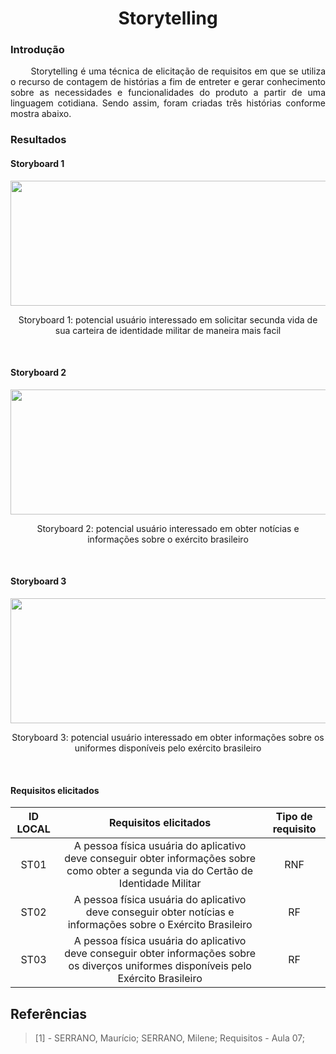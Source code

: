 # <center> Storytelling

### Introdução
  
<p align="justify">&emsp;&emsp;
  Storytelling é uma técnica de elicitação de requisitos em que se utiliza o recurso de contagem de histórias a fim de entreter e gerar conhecimento sobre as necessidades e funcionalidades do produto a partir de uma linguagem cotidiana. Sendo assim, foram criadas três histórias conforme mostra abaixo.
</p>

### Resultados
  

#### Storyboard 1
  
<div align="center">
<img width="700px" height="200px" src="https://i.ibb.co/QjbWwKX/storytelling1.jpg">
  <p>Storyboard 1: potencial usuário interessado em solicitar secunda vida de sua carteira de identidade militar de maneira mais facil<p/>
</div>


<br>
  
#### Storyboard 2 
  
<div align="center">
<img width="700px" height="200px" src="https://i.ibb.co/hgkrKpt/storytelling2.jpg">
    <p>Storyboard 2: potencial usuário interessado em obter notícias e informações sobre o exército brasileiro<p/>
</div>

<br>
  
#### Storyboard 3 
  
<div align="center">
<img width="700px" height="200px" src="https://i.ibb.co/3S7H1h4/storyteling-3.jpg">
    <p>Storyboard 3: potencial usuário interessado em obter informações sobre os uniformes disponíveis pelo exército brasileiro<p/>
</div>
<br>

#### Requisitos elicitados

| ID LOCAL| Requisitos elicitados | Tipo de requisito |
|:--:|:--:|:--:|
|ST01| A pessoa física usuária do aplicativo deve conseguir obter informações sobre como obter a segunda via do Certão de Identidade Militar | RNF |
|ST02| A pessoa física usuária do aplicativo deve conseguir obter notícias e informações sobre o Exército Brasileiro  | RF |
|ST03| A pessoa física usuária do aplicativo deve conseguir obter informações sobre os diverços uniformes disponíveis pelo Exército Brasileiro | RF |

## Referências
> [1] - SERRANO, Maurício; SERRANO, Milene; Requisitos - Aula 07;
